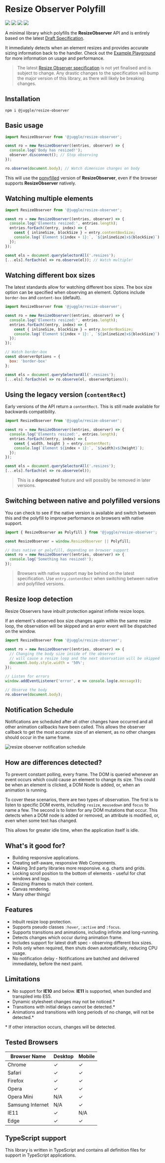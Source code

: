 # Resize Observer Polyfill

![](https://img.shields.io/circleci/project/github/juggle/resize-observer/master.svg?logo=circleci&style=for-the-badge)
![](https://img.shields.io/coveralls/github/juggle/resize-observer.svg?logoColor=white&style=for-the-badge)
![](https://img.shields.io/bundlephobia/minzip/@juggle/resize-observer.svg?colorB=%233399ff&style=for-the-badge)
![](https://img.shields.io/npm/l/@juggle/resize-observer.svg?colorB=%233399ff&style=for-the-badge)

A minimal library which polyfills the **ResizeObserver** API and is entirely based on the latest [Draft Specification](https://drafts.csswg.org/resize-observer-1/).

It immediately detects when an element resizes and provides accurate sizing information back to the handler. Check out the [Example Playground](//juggle.studio/resize-observer) for more information on usage and performance.

> The latest [Resize Observer specification](https://drafts.csswg.org/resize-observer-1/) is not yet finalised and is subject to change.
> Any drastic changes to the specification will bump the major version of this library, as there will likely be breaking changes.


## Installation
``` shell
npm i @juggle/resize-observer
```

## Basic usage
``` js
import ResizeObserver from '@juggle/resize-observer';

const ro = new ResizeObserver((entries, observer) => {
  console.log('Body has resized!');
  observer.disconnect(); // Stop observing
});

ro.observe(document.body); // Watch dimension changes on body
```
This will use the [ponyfilled](https://github.com/sindresorhus/ponyfill) version of **ResizeObserver**, even if the browser supports **ResizeObserver** natively.

## Watching multiple elements
``` js
import ResizeObserver from '@juggle/resize-observer';

const ro = new ResizeObserver((entries, observer) => {
  console.log('Elements resized:', entries.length);
  entries.forEach((entry, index) => {
    const { inlineSize, blockSize } = entry.contentBoxSize;
    console.log(`Element ${index + 1}:`, `${inlineSize}x${blockSize}`);
  });
});

const els = document.querySelectorAll('.resizes');
[...els].forEach(el => ro.observe(el)); // Watch multiple!
```

## Watching different box sizes

The latest standards allow for watching different box sizes. The box size option can be specified when observing an element. Options include `border-box` and `content-box` (default).
``` js
import ResizeObserver from '@juggle/resize-observer';

const ro = new ResizeObserver((entries, observer) => {
  console.log('Elements resized:', entries.length);
  entries.forEach((entry, index) => {
    const { inlineSize, blockSize } = entry.borderBoxSize;
    console.log(`Element ${index + 1}:`, `${inlineSize}x${blockSize}`);
  });
});

// Watch border-box
const observerOptions = {
  box: 'border-box'
};

const els = document.querySelectorAll('.resizes');
[...els].forEach(el => ro.observe(el, observerOptions));
```

## Using the legacy version (`contentRect`)

Early versions of the API return a `contentRect`. This is still made available for backwards compatibility.

``` js
import ResizeObserver from '@juggle/resize-observer';

const ro = new ResizeObserver((entries, observer) => {
  console.log('Elements resized:', entries.length);
  entries.forEach((entry, index) => {
    const { width, height } = entry.contentRect;
    console.log(`Element ${index + 1}:`, `${width}x${height}`);
  });
});

const els = document.querySelectorAll('.resizes');
[...els].forEach(el => ro.observe(el));
```

> This is a **deprecated** feature and will possibly be removed in later versions.


## Switching between native and polyfilled versions

You can check to see if the native version is available and switch between this and the polyfill to improve performance on browsers with native support.

``` js
import { ResizeObserver as Polyfill } from '@juggle/resize-observer';

const ResizeObserver = window.ResizeObserver || Polyfill;

// Uses native or polyfill, depending on browser support
const ro = new ResizeObserver((entries, observer) => {
  console.log('Something has resized!');
});
```

> Browsers with native support may be behind on the latest specification.
> Use `entry.contentRect` when switching between native and polyfilled versions.


## Resize loop detection

Resize Observers have inbuilt protection against infinite resize loops.

If an element's observed box size changes again within the same resize loop, the observation will be skipped and an error event will be dispatched on the window.

```js
import ResizeObserver from '@juggle/resize-observer';

const ro = new ResizeObserver((entries, observer) => {
  // Changing the body size inside of the observer
  // will cause a resize loop and the next observation will be skipped
  document.body.style.width = '50%';
});

// Listen for errors
window.addEventListener('error', e => console.log(e.message));

// Observe the body
ro.observe(document.body);
```

## Notification Schedule
Notifications are scheduled after all other changes have occurred and all other animation callbacks have been called. This allows the observer callback to get the most accurate size of an element, as no other changes should occur in the same frame.

![resize observer notification schedule](https://user-images.githubusercontent.com/1519516/52825568-20433500-30b5-11e9-9854-4cee13a09a7d.jpg)



## How are differences detected?

To prevent constant polling, every frame. The DOM is queried whenever an event occurs which could cause an element to change its size. This could be when an element is clicked, a DOM Node is added, or, when an animation is running.

To cover these scenarios, there are two types of observation. The first is to listen to specific DOM events, including `resize`, `mousedown` and `focus` to name a few. The second is to listen for any DOM mutations that occur. This detects when a DOM node is added or removed, an attribute is modified, or, even when some text has changed.

This allows for greater idle time, when the application itself is idle.


## What's it good for?

- Building responsive applications.
- Creating self-aware, responsive Web Components.
- Making 3rd party libraries more responsive. e.g. charts and grids.
- Locking scroll position to the bottom of elements - useful for chat windows and logs.
- Resizing iframes to match their content.
- Canvas rendering.
- Many other things!


## Features

- Inbuilt resize loop protection.
- Supports pseudo classes `:hover`, `:active` and `:focus`.
- Supports transitions and animations, including infinite and long-running.
- Detects changes which occur during animation frame.
- Includes support for latest draft spec - observing different box sizes.
- Polls only when required, then shuts down automatically, reducing CPU usage.
- No notification delay - Notifications are batched and delivered immediately, before the next paint.


## Limitations

- No support for **IE10** and below. **IE11** is supported, when bundled and transpiled into ES5.
- Dynamic stylesheet changes may not be noticed.*
- Transitions with initial delays cannot be detected.*
- Animations and transitions with long periods of no change, will not be detected.*

\* If other interaction occurs, changes will be detected.


## Tested Browsers
| Browser Name     | Desktop | Mobile |
| ---------------- | ------- | ------ |
| Chrome           | ✓       | ✓      |
| Safari           | ✓       | ✓      |
| Firefox          | ✓       | ✓      |
| Opera            | ✓       | ✓      |
| Opera Mini       | N/A     | ✓      |
| Samsung Internet | N/A     | ✓      |
| IE11             | ✓       | N/A    |
| Edge             | ✓       | ✓      |


## TypeScript support

This library is written in TypeScript and contains all definition files for support in TypeScript applications.
